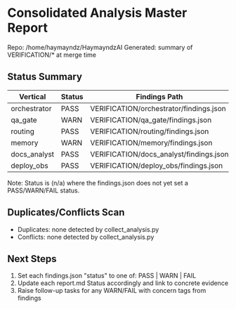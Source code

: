 # Consolidated Analysis Master Report

Repo: /home/haymayndz/HaymayndzAI
Generated: summary of VERIFICATION/* at merge time

## Status Summary

| Vertical       | Status | Findings Path                                 | Report Path                           |
|----------------|--------|-----------------------------------------------|----------------------------------------|
| orchestrator   | PASS   | VERIFICATION/orchestrator/findings.json       | VERIFICATION/orchestrator/report.md    |
| qa_gate        | WARN   | VERIFICATION/qa_gate/findings.json            | VERIFICATION/qa_gate/report.md         |
| routing        | PASS   | VERIFICATION/routing/findings.json            | VERIFICATION/routing/report.md         |
| memory         | WARN   | VERIFICATION/memory/findings.json             | VERIFICATION/memory/report.md          |
| docs_analyst   | PASS   | VERIFICATION/docs_analyst/findings.json       | VERIFICATION/docs_analyst/report.md    |
| deploy_obs     | PASS   | VERIFICATION/deploy_obs/findings.json         | VERIFICATION/deploy_obs/report.md      |

Note: Status is (n/a) where the findings.json does not yet set a PASS/WARN/FAIL status.

## Duplicates/Conflicts Scan

- Duplicates: none detected by collect_analysis.py
- Conflicts: none detected by collect_analysis.py

## Next Steps

1. Set each findings.json "status" to one of: PASS | WARN | FAIL
2. Update each report.md Status accordingly and link to concrete evidence
3. Raise follow-up tasks for any WARN/FAIL with concern tags from findings



